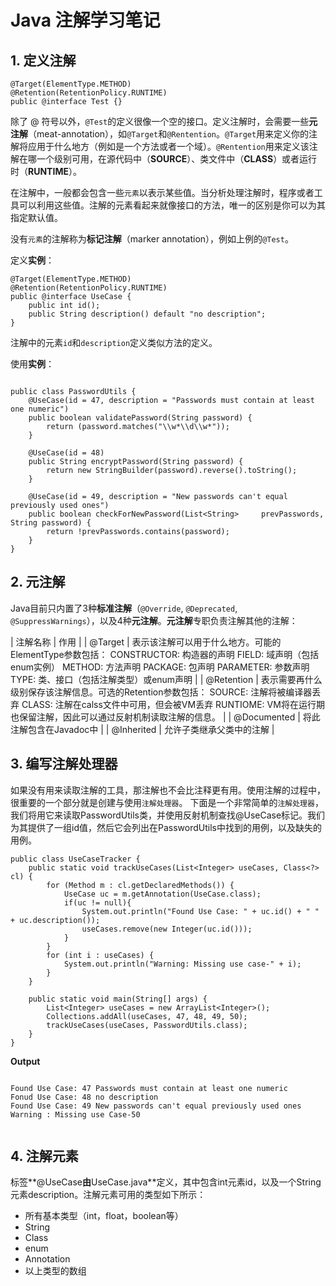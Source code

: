 # Java 注解学习笔记

## 1. 定义注解

```
@Target(ElementType.METHOD)
@Retention(RetentionPolicy.RUNTIME)
public @interface Test {}
```

除了 @ 符号以外，`@Test`的定义很像一个空的接口。定义注解时，会需要一些**元注解**（meat-annotation），如`@Target`和`@Rentention`。`@Target`用来定义你的注解将应用于什么地方（例如是一个方法或者一个域）。`@Rentention`用来定义该注解在哪一个级别可用，在源代码中（**SOURCE**）、类文件中（**CLASS**）或者运行时（**RUNTIME**）。

在注解中，一般都会包含一些`元素`以表示某些值。当分析处理注解时，程序或者工具可以利用这些值。注解的元素看起来就像接口的方法，唯一的区别是你可以为其指定默认值。

没有`元素`的注解称为**标记注解**（marker annotation），例如上例的`@Test`。


定义**实例**：

```
@Target(ElementType.METHOD)
@Retention(RetentionPolicy.RUNTIME)
public @interface UseCase {
	public int id();
	public String description() default "no description";
}
```

注解中的元素`id`和`description`定义类似方法的定义。

使用**实例**：

```

public class PasswordUtils {
	@UseCase(id = 47, description = "Passwords must contain at least one numeric")
	public boolean validatePassword(String password) {
		return (password.matches("\\w*\\d\\w*"));
	}

	@UseCase(id = 48)
	public String encryptPassword(String password) {
		return new StringBuilder(password).reverse().toString();
	}

	@UseCase(id = 49, description = "New passwords can't equal previously used ones")
	public boolean checkForNewPassword(List<String> 	prevPasswords, String password) {
		return !prevPasswords.contains(password);
	}
}

```

## 2. 元注解

Java目前只内置了3种**标准注解**（`@Override`, `@Deprecated`, `@SuppressWarnings`），以及4种**元注解**。**元注解**专职负责注解其他的注解：

|    注解名称    |     作用     |
|    @Target    |	表示该注解可以用于什么地方。可能的ElementType参数包括：
					CONSTRUCTOR: 构造器的声明 
					FIELD: 域声明（包括enum实例）
					METHOD: 方法声明
					PACKAGE: 包声明
					PARAMETER: 参数声明
					TYPE: 类、接口（包括注解类型）或enum声明 |
|   @Retention  |   表示需要再什么级别保存该注解信息。可选的Retention参数包括：
					SOURCE:	 注解将被编译器丢弃
					CLASS: 注解在calss文件中可用，但会被VM丢弃
					RUNTIOME: VM将在运行期也保留注解，因此可以通过反射机制读取注解的信息。 |
|   @Documented |	将此注解包含在Javadoc中    |
|   @Inherited  |	允许子类继承父类中的注解   |

	
## 3. 编写注解处理器
如果没有用来读取注解的工具，那注解也不会比注释更有用。使用注解的过程中，很重要的一个部分就是创建与使用`注解处理器`。
下面是一个非常简单的`注解处理器`，我们将用它来读取PasswordUtils类，并使用反射机制查找@UseCase标记。我们为其提供了一组id值，然后它会列出在PasswordUtils中找到的用例，以及缺失的用例。

```
public class UseCaseTracker {
	public static void trackUseCases(List<Integer> useCases, Class<?> cl) {
		for (Method m : cl.getDeclaredMethods()) {
			UseCase uc = m.getAnnotation(UseCase.class);
			if(uc != null){
				System.out.println("Found Use Case: " + uc.id() + " " + uc.description());
				useCases.remove(new Integer(uc.id()));
			}
		}
		for (int i : useCases) {
			System.out.println("Warning: Missing use case-" + i);
		}
	}

	public static void main(String[] args) {
		List<Integer> useCases = new ArrayList<Integer>();
		Collections.addAll(useCases, 47, 48, 49, 50);
		trackUseCases(useCases, PasswordUtils.class);
	}
}

```

**Output**

```

Found Use Case: 47 Passwords must contain at least one numeric
Fonud Use Case: 48 no description
Found Use Case: 49 New passwords can't equal previously used ones
Warning : Missing use Case-50


```

## 4. 注解元素

标签**@UseCase**由**UseCase.java**定义，其中包含int元素id，以及一个String元素description。注解元素可用的类型如下所示：
* 所有基本类型（int，float，boolean等）
* String
* Class
* enum
* Annotation
* 以上类型的数组

